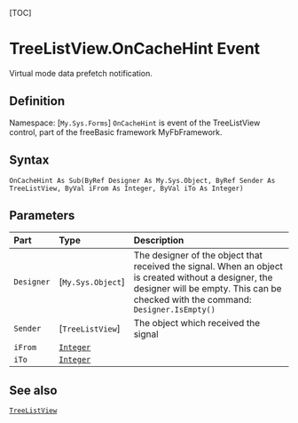 [TOC]
# TreeListView.OnCacheHint Event
Virtual mode data prefetch notification.
## Definition
Namespace: [`My.Sys.Forms`]
`OnCacheHint` is event of the TreeListView control, part of the freeBasic framework MyFbFramework.
## Syntax
```freeBasic
OnCacheHint As Sub(ByRef Designer As My.Sys.Object, ByRef Sender As TreeListView, ByVal iFrom As Integer, ByVal iTo As Integer)
```

## Parameters

|Part|Type|Description|
| :------------ | :------------ | :------------ |
|`Designer`|[`My.Sys.Object`]|The designer of the object that received the signal. When an object is created without a designer, the designer will be empty. This can be checked with the command: `Designer.IsEmpty()`|
|`Sender`|[`TreeListView`]|The object which received the signal|
|`iFrom`|[`Integer`]("https://www.freebasic.net/wiki/KeyPgInteger")||
|`iTo`|[`Integer`]("https://www.freebasic.net/wiki/KeyPgInteger")||

## See also
[`TreeListView`](TreeListView.md)
